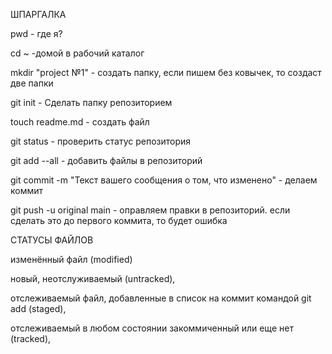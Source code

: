 ШПАРГАЛКА

pwd - где я?

cd ~ -домой в рабочий каталог

mkdir "project №1" - создать папку, если пишем без ковычек, то создаст две папки

git init - Сделать папку репозиторием

touch readme.md - создать файл

git status - проверить статус репозитория

git add --all - добавить файлы в репозиторий

git commit -m "Текст вашего сообщения о том, что изменено" - делаем коммит

git push -u original main - оправляем правки в репозиторий. если сделать это до первого коммита, то будет ошибка

СТАТУСЫ ФАЙЛОВ

изменённый файл (modified)

новый, неотслуживаемый (untracked), 

отслеживаемый файл, добавленные в список на коммит командой git add (staged),

отслеживаемый в любом состоянии закоммиченный или еще нет (tracked),







